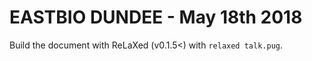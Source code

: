 # EASTBIO DUNDEE - May 18th 2018

Build the document with ReLaXed (v0.1.5<) with ``relaxed talk.pug``.
